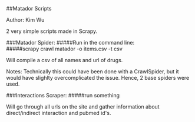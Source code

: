 ##Matador Scripts

Author: Kim Wu

2 very simple scripts made in Scrapy. 

###Matador Spider:
#####Run in the command line:   
#####scrapy crawl matador -o items.csv -t csv

Will compile a csv of all names and url of drugs. 


Notes: Technically this could have been done with a CrawlSpider, but it would have slighlty overcomplicated the issue. Hence, 2 base spiders were used. 

###Interactions Scraper:
#####run something  

Will go through all urls on the site and gather information about direct/indirect interaction and pubmed id's. 



